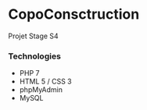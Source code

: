 # CopoConsctruction
Projet Stage S4

### Technologies
- PHP 7
- HTML 5 / CSS 3
- phpMyAdmin
- MySQL
